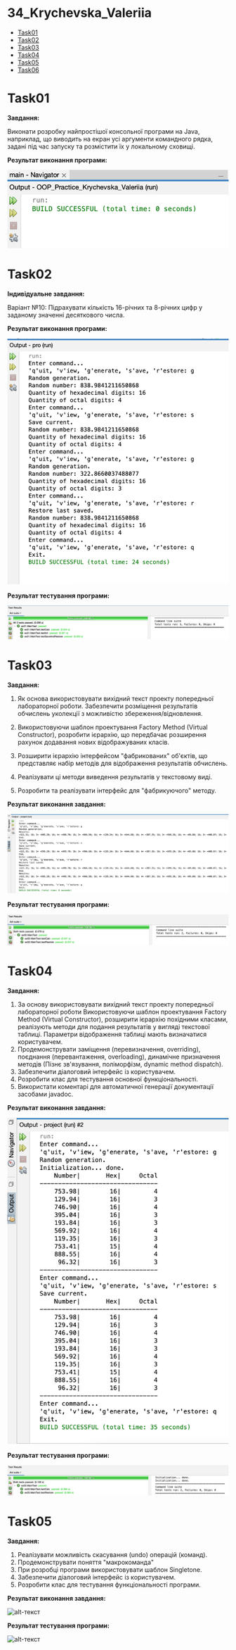 # 34_Krychevska_Valeriia

+ [Task01](#Task01)
+ [Task02](#Task02)
+ [Task03](#Task03)
+ [Task04](#Task04)
+ [Task05](#Task05)
+ [Task06](#Task06)

# Task01
**Завдання:**

Виконати розробку найпростішої консольної програми на Java, наприклад, що виводить на екран усі аргументи командного рядка, задані під час запуску та розмістити їх у локальному сховищі.

**Результат виконання програми:**

![alt-текст](https://github.com/vellerii/34_Krychevska_Valeriia/blob/main/Task01/task01.png "task01")

# Task02

**Індивідуальне завдання:**

Варіант №10: Підрахувати кількість 16-річних та 8-річних цифр у заданому значенні десяткового числа.

**Результат виконання програми:**

![alt-текст](https://github.com/vellerii/34_Krychevska_Valeriia/blob/main/Task02/images/task02.png "task02")

**Результат тестування програми:**

![alt-текст](https://github.com/vellerii/34_Krychevska_Valeriia/blob/main/Task02/images/task02-test.png "task02-test")

# Task03

**Завдання:**

1. Як основа використовувати вихідний текст проекту попередньої лабораторної роботи. Забезпечити розміщення результатів обчислень уколекції з можливістю збереження/відновлення.

2. Використовуючи шаблон проектування Factory Method (Virtual Constructor), розробити ієрархію, що передбачає розширення рахунок додавання нових відображуваних класів.

3. Розширити ієрархію інтерфейсом "фабрикованих" об'єктів, що представляє набір методів для відображення результатів обчислень.

4. Реалізувати ці методи виведення результатів у текстовому виді.

5. Розробити та реалізувати інтерфейс для "фабрикуючого" методу.

**Результат виконання завдання:**

![alt-текст](https://github.com/vellerii/34_Krychevska_Valeriia/blob/main/Task03/images/task03.png "task03")

**Результат тестування програми:**

![alt-текст](https://github.com/vellerii/34_Krychevska_Valeriia/blob/main/Task03/images/task03-test.png "task03-test")

# Task04

**Завдання:**

1. За основу використовувати вихідний текст проекту попередньої лабораторної роботи Використовуючи шаблон проектування Factory Method (Virtual Constructor), розширити ієрархію похідними класами, реалізують методи для подання результатів у вигляді текстової таблиці. Параметри відображення таблиці мають визначатися користувачем.
2. Продемонструвати заміщення (перевизначення, overriding), поєднання (перевантаження, overloading), динамічне призначення методів (Пізнє зв'язування, поліморфізм, dynamic method dispatch).
3. Забезпечити діалоговий інтерфейс із користувачем.
4. Розробити клас для тестування основної функціональності.
5. Використати коментарі для автоматичної генерації документації засобами javadoc.

**Результат виконання завдання:**

![alt-текст](https://github.com/vellerii/34_Krychevska_Valeriia/blob/main/Task04/images/task04.png "task04")

**Результат тестування програми:**

![alt-текст](https://github.com/vellerii/34_Krychevska_Valeriia/blob/main/Task04/images/task04-test.png "task04-test")

# Task05

**Завдання:**

1. Реалізувати можливість скасування (undo) операцій (команд).
2. Продемонструвати поняття "макрокоманда"
3. При розробці програми використовувати шаблон Singletone.
4. Забезпечити діалоговий інтерфейс із користувачем.
5. Розробити клас для тестування функціональності програми.

**Результат виконання завдання:**

![alt-текст]( "task05")

**Результат тестування програми:**

![alt-текст]( "task05-test")
